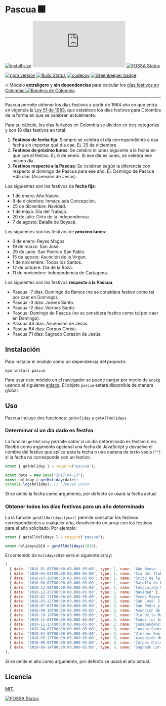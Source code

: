 # Pascua 🎆

[![install size](https://packagephobia.now.sh/badge?p=pascua)](https://packagephobia.now.sh/result?p=pascua)
[![gzip size](https://img.badgesize.io/https://unpkg.com/pascua/dist/pascua.js?compression=gzip)](https://unpkg.com/pascua/dist/pascua.js)
[![FOSSA Status](https://app.fossa.io/api/projects/git%2Bgithub.com%2Farchemiro%2Fpascua.svg?type=shield)](https://app.fossa.io/projects/git%2Bgithub.com%2Farchemiro%2Fpascua?ref=badge_shield)

[![npm version](https://badge.fury.io/js/pascua.svg)](https://badge.fury.io/js/pascua)
[![Build Status](https://travis-ci.com/archemiro/pascua.svg?branch=master)](https://travis-ci.com/archemiro/pascua)
[![codecov](https://codecov.io/gh/archemiro/pascua/branch/master/graph/badge.svg)](https://codecov.io/gh/archemiro/pascua)
[![Greenkeeper badge](https://badges.greenkeeper.io/archemiro/pascua.svg)](https://greenkeeper.io/)

🔥 Módulo **extraligero** y **sin dependencias** para calcular los [días festivos en Colombia ![Bandera de Colombia](https://upload.wikimedia.org/wikipedia/commons/thumb/2/21/Flag_of_Colombia.svg/25px-Flag_of_Colombia.svg.png)](https://www.archemiro.com/pascua/).

---

Pascua permite obtener los días festivos a partir de 1984 año en que entra en vigencia la [Ley 51 de 1983](http://www.alcaldiabogota.gov.co/sisjur/normas/Norma1.jsp?i=4954), que establece los días festivos para Colombia de la forma en que se celebran actualmente.

Para su cálculo, los días feriados en Colombia se dividen en tres categorías y son 18 días festivos en total:

1. **Festivos de fecha fija**: Siempre se celebra el día correspondiente a esa fecha sin importar qué día cae. Ej. 25 de diciembre.
2. **Festivos de próximo lunes**: Se celebra el lunes siguiente a la fecha en que cae el festivo. Ej. 6 de enero. Si ese día es lunes, se celebra ese mismo día.
3. **Festivos respecto a la Pascua**: Se celebran según la diferencia con respecto al domingo de Pascua para ese año. Ej. Domingo de Pascua +45 días (Ascensión de Jesús).

Los siguientes son los festivos de **fecha fija**:

- 1 de enero: Año Nuevo.
- 8 de diciembre: Inmaculada Concepción.
- 25 de diciembre: Navidad.
- 1 de mayo: Día del Trabajo.
- 20 de julio: Grito de la Independencia.
- 7 de agosto: Batalla de Boyacá.

Los siguientes son los festivos de **próximo lunes**:

- 6 de enero: Reyes Magos.
- 19 de marzo: San José.
- 29 de junio: San Pedro y San Pablo.
- 15 de agosto: Asunción de la Virgen.
- 1 de noviembre: Todos los Santos.
- 12 de octubre: Día de la Raza.
- 11 de noviembre: Independencia de Cartagena.

Los siguientes son los festivos **respecto a la Pascua**:

- Pascua -7 días: Domingo de Ramos (no se considera festivo como tal por caer en Domingo).
- Pascua -3 días: Jueves Santo.
- Pascua -2 días: Viernes Santo.
- Pascua: Domingo de Pascua (no se considera festivo como tal por caer en Domingo).
- Pascua 43 días: Ascensión de Jesús.
- Pascua 64 días: Corpus Christi.
- Pascua 71 días: Sagrado Corazón de Jesús.

## Instalación

Para instalar el módulo como un dependencia del proyecto:

```shell
npm install pascua
```

Para usar este módulo en el navegador se puede cargar por medio de [`unpkg`](http://unpkg.org/)
usando el siguiente [enlace](https://unpkg.com/pascua/dist/pascua.js). El objeto `pascua` estará disponible de manera global.

## Uso

Pascua incluye dos funciones: `getHoliday` y `getAllHolidays`.

### Determinar si un día dado es festivo

La función `getHoliday` permite saber si un día determinado es festivo o no. Recibe como argumento opcional una fecha de JavaScript y devuelve el nombre del festivo que aplica para la fecha o una cadena de texto vacía (`""`) si la fecha no corresponde con un festivo:

```js
const { getHoliday } = require("pascua");

const date = new Date("2017-04-13");
const holiday = getHoliday(date);
console.log(holiday); // 'Jueves Santo'
```

Si se omite la fecha como argumento, por defecto se usará la fecha actual.

### Obtener todos los días festivos para un año determinado

La la función `getAllHolidays(year)` permite consultar los festivos correspondientes a cualquier año, devolviendo un array con los festivos para el año solicitado. Por ejemplo:

```js
const { getAllHolidays } = require("pascua");

const holidays2010 = getAllHolidays(2010);
```

El contenido de `holidays2010` será el siguiente array:

```js
[
  { date: '2010-01-01T00:00:00.000-05:00', type: 1, name: 'Año Nuevo' },
  { date: '2010-05-01T00:00:00.000-05:00', type: 1, name: 'Día del Trabajo' },
  { date: '2010-07-20T00:00:00.000-05:00', type: 1, name: 'Grito de la Independencia' },
  { date: '2010-08-07T00:00:00.000-05:00', type: 1, name: 'Batalla de Boyacá' },
  { date: '2010-12-08T00:00:00.000-05:00', type: 1, name: 'Inmaculada Concepción' },
  { date: '2010-12-25T00:00:00.000-05:00', type: 1, name: 'Navidad' },
  { date: '2010-01-11T00:00:00.000-05:00', type: 2, name: 'Reyes Magos' },
  { date: '2010-03-22T00:00:00.000-05:00', type: 2, name: 'San José' },
  { date: '2010-07-05T00:00:00.000-05:00', type: 2, name: 'San Pedro y San Pablo' },
  { date: '2010-08-16T00:00:00.000-05:00', type: 2, name: 'Asunción de la Virgen' },
  { date: '2010-10-18T00:00:00.000-05:00', type: 2, name: 'Día de la Raza' },
  { date: '2010-11-01T00:00:00.000-05:00', type: 2, name: 'Todos los Santos' },
  { date: '2010-11-15T00:00:00.000-05:00', type: 2, name: 'Independencia de Cartagena' },
  { date: '2010-04-01T00:00:00.000-05:00', type: 3, name: 'Jueves Santo' },
  { date: '2010-04-02T00:00:00.000-05:00', type: 3, name: 'Viernes Santo' },
  { date: '2010-05-17T00:00:00.000-05:00', type: 3, name: 'Ascensión de Jesús' },
  { date: '2010-06-07T00:00:00.000-05:00', type: 3, name: 'Corpus Christi' },
  { date: '2010-06-14T00:00:00.000-05:00', type: 3, name: 'Sagrado Corazón de Jesús' },
],
```

Si se omite el año como argumento, por defecto se usará el año actual.

## Licencia

[MIT](LICENSE).


[![FOSSA Status](https://app.fossa.io/api/projects/git%2Bgithub.com%2Farchemiro%2Fpascua.svg?type=large)](https://app.fossa.io/projects/git%2Bgithub.com%2Farchemiro%2Fpascua?ref=badge_large)